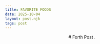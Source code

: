 ```yaml
--- 
title: FAVORITE FOODS
date: 2025-10-04
layout: post.njk
tags: post 
---
```

<div style="text-align: center;">
# Forth Post
.
</div>